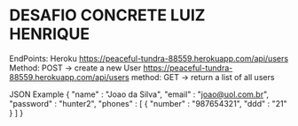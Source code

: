 # DESAFIO CONCRETE LUIZ HENRIQUE

EndPoints:
Heroku 
https://peaceful-tundra-88559.herokuapp.com/api/users Method: POST -> create a new User
https://peaceful-tundra-88559.herokuapp.com/api/users method: GET -> return a list of all users 

JSON Example 
{
  "name" : "Joao da Silva",
  "email" : "joao@uol.com.br",
  "password" : "hunter2",
  "phones" : [
    {
      "number" : "987654321",
      "ddd" : "21"
    }
  ]
}   
	  	  
	  	  
